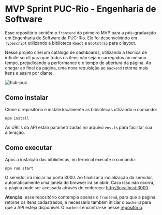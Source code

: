 # MVP Sprint PUC-Rio - Engenharia de Software

Esse repositório contém o `frontend` do primeiro MVP para a pós-graduação em Engenharia de Software da PUC-Rio. Ele foi desenvolvindo em `Typescript` utilizando a biblioteca `React` e `Bootstrap` para o layout.

Nesse projeto criei um catálogo de dashboards, utilizando a técnica de infinite scroll para que todos os itens não sejam carregados ao mesmo tempo, prejudicando a performance e o tempo de abertura da página. Ao chegar ao final da página, uma nova requisição ao `backend` retorna mais itens e assim por diante.

![hub-puc](https://user-images.githubusercontent.com/65685842/236071055-67ba59d8-54dc-4ec8-93b5-ab27e7d74f07.gif)

## Como instalar

Clone o repositório e instale localmente as bibliotecas utlizando o comando:

```
npm install
```

As URL's da API estão parametrizadas no arquivo `env.ts` para facilitar sua alteração.

## Como executar

Após a instalção das bibliotecas, no terminal execute o comando:

```
npm run start
```

O servidor irá iniciar na porta 3000. Ao finalizar a incialização do servidor, automaticamente uma janela do browser irá se abrir. Caso isso não ocorra, a página pode ser acessada através do endereço: [http://localhost:3000](http://localhost:3000).

**Atenção**: esse repositório contempla apenas o `frontend`, para que a página retorne os itens cadastrados, é necessário também iniciar o `backend` para que a API esteja disponível. O `backend` encontra-se nesse [repositório](https://github.com/luizzappa/hubanalytics-back).
